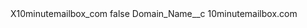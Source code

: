 <?xml version="1.0" encoding="UTF-8"?>
<CustomMetadata xmlns="http://soap.sforce.com/2006/04/metadata" xmlns:xsi="http://www.w3.org/2001/XMLSchema-instance" xmlns:xsd="http://www.w3.org/2001/XMLSchema">
    <label>X10minutemailbox_com</label>
    <protected>false</protected>
    <values>
        <field>Domain_Name__c</field>
        <value xsi:type="xsd:string">10minutemailbox.com</value>
    </values>
</CustomMetadata>
